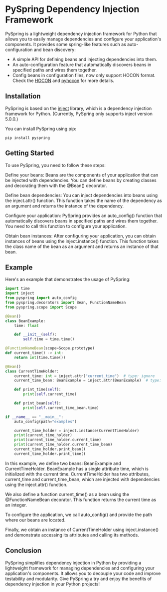 # PySpring Dependency Injection Framework

PySpring is a lightweight dependency injection framework for Python that allows you to easily manage dependencies and configure your application's components. It provides some spring-like features such as auto-configuration and bean discovery:
- A simple API for defining beans and injecting dependencies into them.
- An auto-configuration feature that automatically discovers beans in specified paths and wires them together.
- Config beans in configuration files, now only support HOCON format. Check the [HOCON](https://github.com/lightbend/config/blob/main/HOCON.md) and [pyhocon](https://github.com/chimpler/pyhocon) for more details.

## Installation

PySpring is based on the [inject](https://pypi.org/project/inject/) library, which is a dependency injection framework for Python. (Currently, PySpring only supports inject version 5.0.0.)

You can install PySpring using pip:

```shell
pip install pyspring
```

## Getting Started
To use PySpring, you need to follow these steps:

Define your beans: Beans are the components of your application that can be injected with dependencies. You can define beans by creating classes and decorating them with the @Bean() decorator.

Define bean dependencies: You can inject dependencies into beans using the inject.attr() function. This function takes the name of the dependency as an argument and returns the instance of the dependency.

Configure your application: PySpring provides an auto_config() function that automatically discovers beans in specified paths and wires them together. You need to call this function to configure your application.

Obtain bean instances: After configuring your application, you can obtain instances of beans using the inject.instance() function. This function takes the class name of the bean as an argument and returns an instance of that bean.

## Example
Here's an example that demonstrates the usage of PySpring:

```python
import time
import inject
from pyspring import auto_config
from pyspring.decorators import Bean, FunctionNameBean
from pyspring.scope import Scope

@Bean()
class BeanExample:
    time: float

    def __init__(self):
        self.time = time.time()

@FunctionNameBean(scope=Scope.prototype)
def current_time() -> int:
    return int(time.time())

@Bean()
class CurrentTimeHolder:
    current_time: int = inject.attr("current_time")  # type: ignore
    current_time_bean: BeanExample = inject.attr(BeanExample)  # type: ignore

    def print_time(self):
        print(self.current_time)

    def print_bean(self):
        print(self.current_time_bean.time)

if __name__ == "__main__":
    auto_config(path="examples")

    current_time_holder = inject.instance(CurrentTimeHolder)
    print(current_time_holder)
    print(current_time_holder.current_time)
    print(current_time_holder.current_time_bean)
    current_time_holder.print_bean()
    current_time_holder.print_time()
```

In this example, we define two beans: BeanExample and CurrentTimeHolder. BeanExample has a single attribute time, which is initialized with the current time. CurrentTimeHolder has two attributes, current_time and current_time_bean, which are injected with dependencies using the inject.attr() function.

We also define a function current_time() as a bean using the @FunctionNameBean decorator. This function returns the current time as an integer.

To configure the application, we call auto_config() and provide the path where our beans are located.

Finally, we obtain an instance of CurrentTimeHolder using inject.instance() and demonstrate accessing its attributes and calling its methods.

## Conclusion
PySpring simplifies dependency injection in Python by providing a lightweight framework for managing dependencies and configuring your application's components. It allows you to decouple your code and improve testability and modularity. Give PySpring a try and enjoy the benefits of dependency injection in your Python projects!